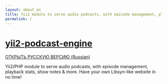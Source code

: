 ```yaml
---
layout: about_en
title: Yii2 module to serve audio podcasts, with episode management, playback stats & show notes
permalink: /
---
```


# [yii2-podcast-engine](https://webkadabra.github.io/yii2-podcast-engine)

[ОТКРЫТЬ РУССКУЮ ВЕРСИЮ (Russian)](https://webkadabra.github.io/yii2-podcast-engine/README_Ru)

Yii2/PHP module to serve audio podcasts, with episode management, playback stats, show notes & more. Have your own Libsyn-like website in no time!
